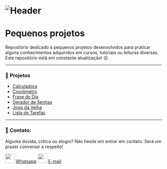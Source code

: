 # ![Header]( https://thalesnunes.com.br/github/header.png )

# Pequenos projetos 

Repositório dedicado a pequenos projetos desenvolvidos para praticar alguns conhecimentos adquiridos em cursos, tutoriais ou leituras diversas.
Este repositório está em constante atualização!  :wink:

------

### :rocket: Projetos

- [Calculadora]( https://github.com/thalesonunes/pequenos-projetos/tree/main/calculadora/ )
- [Cronômetro]( https://github.com/thalesonunes/pequenos-projetos/tree/main/cronometro/ )
- [Frase do Dia]( https://github.com/thalesonunes/pequenos-projetos/tree/main/frase-do-dia/ )
- [Gerador de Senhas]( https://github.com/thalesonunes/pequenos-projetos/tree/main/gerador-de-senhas/ )
- [Jogo da Velha]( https://github.com/thalesonunes/pequenos-projetos/tree/main/jogo-da-velha/ )
- [Lista de Tarefas]( https://github.com/thalesonunes/pequenos-projetos/tree/main/lista-de-tarefas/ )

------

###  :rocket: Contato:

Alguma dúvida, crítica ou elogio?
Não hesite em entrar em contato. 
Será um prazer conversar a respeito!

<img src="https://thalesnunes.com.br/github/whatsapp.svg" width="30"> [Whatsapp](https://api.whatsapp.com/send?phone=5535997438652)
<img src="https://thalesnunes.com.br/github/email.svg" width="30"> [E-mail](mailto:thales.o.nunes@gmail.com)







